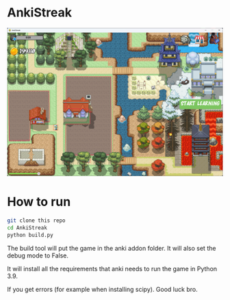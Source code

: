 # AnkiStreak

![img.png](img.png)

# How to run

```bash
git clone this repo
cd AnkiStreak
python build.py
```

The build tool will put the game in the anki addon folder.
It will also set the debug mode to False.

It will install all the requirements that anki needs to run the game in Python 3.9.

If you get errors (for example when installing scipy). Good luck bro.

